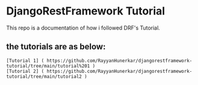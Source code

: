 # DjangoRestFramework Tutorial

This repo is a documentation of how i followed DRF's Tutorial.

## the tutorials are as below:

    [Tutorial 1] ( https://github.com/RayyanHunerkar/djangorestframework-tutorial/tree/main/tutorial%201 )
    [Tutorial 2] ( https://github.com/RayyanHunerkar/djangorestframework-tutorial/tree/main/tutorial2 )